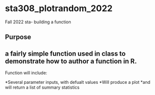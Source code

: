 # sta308_plotrandom_2022
Fall 2022 sta- building a function

## Purpose
## 
## a fairly simple function used in class to demonstrate how to author a function in R.

Function will include:

*Several parameter inputs, with defualt values
*Will produce a plot
*and will return a list of summary statistics
